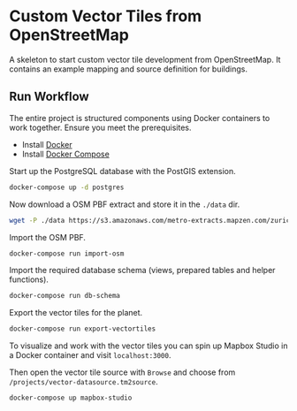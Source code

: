 # Custom Vector Tiles from OpenStreetMap

A skeleton to start custom vector tile development from OpenStreetMap.
It contains an example mapping and source definition for buildings.

## Run Workflow

The entire project is structured components using Docker containers
to work together. Ensure you meet the prerequisites.

- Install [Docker](https://docs.docker.com/engine/installation/)
- Install [Docker Compose](https://docs.docker.com/compose/install/)

Start up the PostgreSQL database with the PostGIS extension.

```bash
docker-compose up -d postgres
```

Now download a OSM PBF extract and store it in the `./data` dir.

```bash
wget -P ./data https://s3.amazonaws.com/metro-extracts.mapzen.com/zurich_switzerland.osm.pbf
```

Import the OSM PBF.

```bash
docker-compose run import-osm
```

Import the required database schema (views, prepared tables and helper functions).

```bash
docker-compose run db-schema
```

Export the vector tiles for the planet.

```bash
docker-compose run export-vectortiles
```

To visualize and work with the vector tiles you can spin up Mapbox Studio
in a Docker container and visit `localhost:3000`.

Then open the vector tile source with `Browse` and choose from `/projects/vector-datasource.tm2source`.

```bash
docker-compose up mapbox-studio
```
